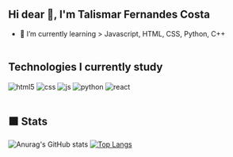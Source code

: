 ## Hi dear 👋, I'm Talismar Fernandes Costa

- 🌱 I’m currently learning > Javascript, HTML, CSS, Python, C++
  <br/>
  <br/>

## Technologies I currently study

<div style="display: inline_block">
  <img align="center" alt="html5" src="https://img.shields.io/badge/HTML5-E34F26?style=for-the-badge&logo=html5&logoColor=white" />
  <img align="center" alt="css" src="https://img.shields.io/badge/CSS3-1572B6?style=for-the-badge&logo=css3&logoColor=white" />
  <img align="center" alt="js" src="https://img.shields.io/badge/JavaScript-F7DF1E?style=for-the-badge&logo=javascript&logoColor=black" />
  <img align="center" alt="python" src="https://img.shields.io/badge/Python-14354C?style=for-the-badge&logo=python&logoColor=white" />
  <img align="center" alt="react" src="https://img.shields.io/badge/C%2B%2B-00599C?style=for-the-badge&logo=c%2B%2B&logoColor=white" />
</div><br/>

## ⬛ Stats

![Anurag's GitHub stats](https://github-readme-stats.vercel.app/api?username=Talismar&show_icons=true&theme=highcontrast&hide_border=true&title_color=ffb110&icon_color=89ddff&text_color=ffffff&bg_color=050F2C,000,2e3440,0c100)
[![Top Langs](https://github-readme-stats.vercel.app/api/top-langs/?username=Talismar&layout=compact&theme=highcontrast&hide_border=true&title_color=ffb110&icon_color=89ddff&text_color=ffffff&bg_color=050F2C,000,2e3440,0c100)](https://github.com/anuraghazra/github-readme-stats)
